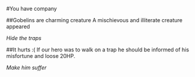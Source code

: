 #You have company

##Gobelins are charming creature
A mischievous and illiterate creature appeared

*Hide the traps*

##It hurts :(
If our hero was to walk on a trap he should be informed of his misfortune and loose 20HP.

*Make him suffer*
